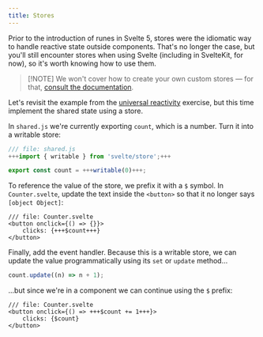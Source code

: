 ```yaml
---
title: Stores
---
```


Prior to the introduction of runes in Svelte 5, stores were the idiomatic way to handle reactive state outside components. That's no longer the case, but you'll still encounter stores when using Svelte (including in SvelteKit, for now), so it's worth knowing how to use them.

> [!NOTE] We won't cover how to create your own custom stores — for that, [consult the documentation](/docs/svelte/stores).

Let's revisit the example from the [universal reactivity](universal-reactivity) exercise, but this time implement the shared state using a store.

In `shared.js` we're currently exporting `count`, which is a number. Turn it into a writable store:

```js
/// file: shared.js
+++import { writable } from 'svelte/store';+++

export const count = +++writable(0)+++;
```

To reference the value of the store, we prefix it with a `$` symbol. In `Counter.svelte`, update the text inside the `<button>` so that it no longer says `[object Object]`:

```svelte
/// file: Counter.svelte
<button onclick={() => {}}>
	clicks: {+++$count+++}
</button>
```

Finally, add the event handler. Because this is a writable store, we can update the value programmatically using its `set` or `update` method...

```js
count.update((n) => n + 1);
```

...but since we're in a component we can continue using the `$` prefix:

```svelte
/// file: Counter.svelte
<button onclick={() => +++$count += 1+++}>
	clicks: {$count}
</button>
```
